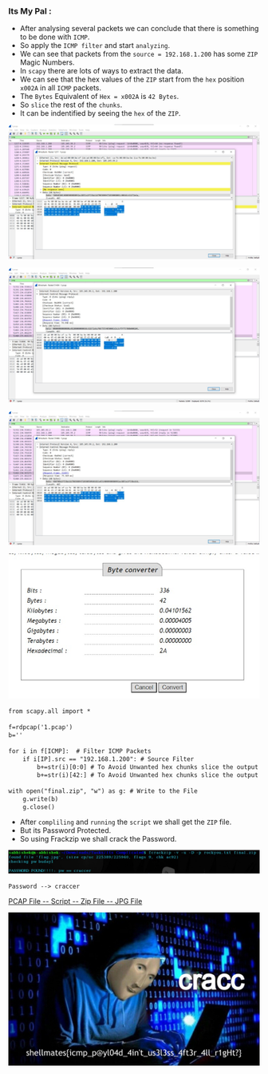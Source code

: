 ### Its My Pal :

- After analysing several packets we can conclude that there is something to be done with `ICMP`.
- So apply the `ICMP filter` and start `analyzing`.
- We can see that packets from the `source = 192.168.1.200` has some `ZIP` Magic Numbers.
- In `scapy` there are lots of ways to extract the data.
- We can see that the hex values of the `ZIP` start from the `hex` position `x002A` in all `ICMP` packets.
- The `Bytes` Equivalent of `Hex = x002A` is `42 Bytes`.
- So `slice` the rest of the `chunks`.
- It can be indentified by seeing the `hex` of the `ZIP`.

![Bi0s](https://github.com/a3X3k/Training/blob/main/Forensics/Network/Assets/10.jpeg?raw=true)

![Bi0s](https://github.com/a3X3k/Training/blob/main/Forensics/Network/Assets/11.jpeg?raw=true)

![Bi0s](https://github.com/a3X3k/Training/blob/main/Forensics/Network/Assets/12.jpeg?raw=true)

![Bi0s](https://github.com/a3X3k/Training/blob/main/Forensics/Network/Assets/13.jpeg?raw=true)

```
from scapy.all import *

f=rdpcap('1.pcap')
b=''

for i in f[ICMP]:  # Filter ICMP Packets
    if i[IP].src == "192.168.1.200": # Source Filter
        b+=str(i)[0:0] # To Avoid Unwanted hex chunks slice the output
	    b+=str(i)[42:] # To Avoid Unwanted hex chunks slice the output

with open("final.zip", "w") as g: # Write to the File
    g.write(b)
    g.close()
```

- After `compliling` and `running` the `script` we shall get the `ZIP` file.
- But its Password Protected.
- So using Frackzip we shall crack the Password.

![Bi0s](https://github.com/a3X3k/Training/blob/main/Forensics/Network/Assets/14.jpeg?raw=true)

```
Password --> craccer
```

[PCAP File -- ](https://github.com/a3X3k/Training/blob/main/Forensics/Network/Its%20Complicated/1.pcap)
[Script -- ](https://github.com/a3X3k/Training/blob/main/Forensics/Network/Its%20Complicated/1.py)
[Zip File -- ](https://github.com/a3X3k/Training/blob/main/Forensics/Network/Its%20Complicated/final.zip)
[JPG File](https://github.com/a3X3k/Training/blob/main/Forensics/Network/Its%20Complicated/flag.jpg)

![Bi0s](https://github.com/a3X3k/Training/blob/main/Forensics/Network/Its%20Complicated/flag.jpg?raw=true)
